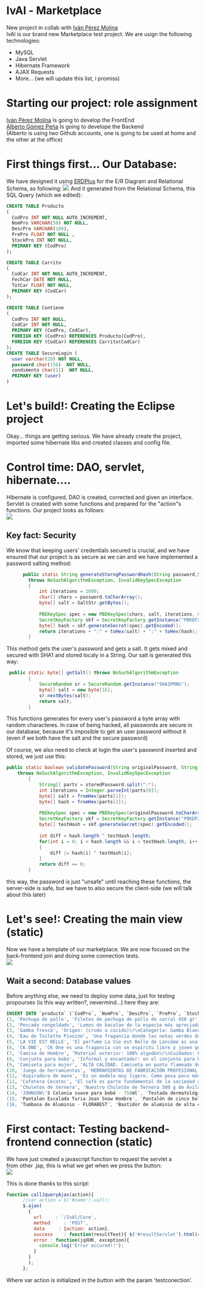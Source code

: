 # IvAl - Marketplace
New project in collab with <a href="https://github.com/ivanperezmolina" target="_blank">Iván Pérez Molina</a> <br>
IvAl is our brand new Marketplace test project. We are usign the following technologies: <br>
<ul>
    <li>MySQL</li>
    <li>Java Servlet</li>
    <li>Hibernate Framework</li>
    <li>AJAX Requests</li>
    <li>More... (we will update this list, i promiss)</li>
</ul>
<h1>Starting our project: role assignment </h1>
<a href="https://github.com/ivanperezmolina" target="_blank">Iván Pérez Molina</a> Is going to develop the FrontEnd <br>
<a href="https://github.com/proyectos-Albertogomp" target="_blank">Alberto Gómez Peña</a> Is going to develope the Backend <br> (Alberto is using two Github accounts, one is going to be used at home and the other at the office)
<h1>First things first... Our Database:</h1>
We have designed it using <a href="https://erdplus.com" target="_blank">ERDPlus</a> for the E/R Diagram and Relational Schema, as following:
<img src="Files/ERDiagram.png">
And it generated from the Relational Schema, this SQL Query (which we edited):

```SQL
CREATE TABLE Producto
(
  CodPro INT NOT NULL AUTO_INCREMENT,
  NomPro VARCHAR(50) NOT NULL,
  DescPro VARCHAR(100),
  PrePro FLOAT NOT NULL ,
  StockPro INT NOT NULL,
  PRIMARY KEY (CodPro)
);

CREATE TABLE Carrito
(
  CodCar INT NOT NULL AUTO_INCREMENT,
  FechCar DATE NOT NULL,
  TotCar FLOAT NOT NULL,  
  PRIMARY KEY (CodCar)
);

CREATE TABLE Contiene
(
  CodPro INT NOT NULL,
  CodCar INT NOT NULL,
  PRIMARY KEY (CodPro, CodCar),
  FOREIGN KEY (CodPro) REFERENCES Producto(CodPro),
  FOREIGN KEY (CodCar) REFERENCES Carrito(CodCar)
);
CREATE TABLE SecureLogin (
  user varchar(20) NOT NULL,
  password char(156)  NOT NULL,
  condimento char(11)  NOT NULL,
  PRIMARY KEY (user)
)

```

<h1>Let's build!: Creating the Eclipse project</h1>
Okay... things are getting serious. We have already create the project, imported some hibernate libs and created classes and config file.
<h1> Control time: DAO, servlet, hibernate.... </h1>
Hibernate is configured, DAO is created, corrected and given an interface. Servlet is created with some functions and prepared for the "action"s functions. Our project looks as follows:<br>
<img src="Files/projecttree.PNG">
<h2>Key fact: Security</h2>
We know that keeping users' credentials secured is crucial, and we have ensured that our project is as secure as we can and we have implemented a password salting method:<br>

```java
	  public static String generateStorngPasswordHash(String password,String SaltStr) 
	  	throws NoSuchAlgorithmException, InvalidKeySpecException
	    {
	        int iterations = 1000;
	        char[] chars = password.toCharArray();
	        byte[] salt = SaltStr.getBytes();
	         
	        PBEKeySpec spec = new PBEKeySpec(chars, salt, iterations, 64 * 8);
	        SecretKeyFactory skf = SecretKeyFactory.getInstance("PBKDF2WithHmacSHA1");
	        byte[] hash = skf.generateSecret(spec).getEncoded();
	        return iterations + ":" + toHex(salt) + ":" + toHex(hash);
	    }
```
This method gets the user's password and gets a salt. It gets mixed and secured with SHA1 and stored localy in a String. Our salt is generated this way: <br>

```java
 public static byte[] getSalt() throws NoSuchAlgorithmException
	    {
	        SecureRandom sr = SecureRandom.getInstance("SHA1PRNG");
	        byte[] salt = new byte[16];
	        sr.nextBytes(salt);
	        return salt;
	    }
```
This functions generates for every user's password a byte array with random characteres. In case of being hacked, all passwords are secure in our database, because it's imposible to get an user password without it (even if we both have the salt and the secure password) <br>

Of course, we also need to check at login the user's password inserted and stored, we just use this:

```java
public static boolean validatePassword(String originalPassword, String storedPassword) 
	throws NoSuchAlgorithmException, InvalidKeySpecException
	    {
	        String[] parts = storedPassword.split(":");
	        int iterations = Integer.parseInt(parts[0]);
	        byte[] salt = fromHex(parts[1]);
	        byte[] hash = fromHex(parts[2]);
	         
	        PBEKeySpec spec = new PBEKeySpec(originalPassword.toCharArray(), salt, iterations, hash.length * 8);
	        SecretKeyFactory skf = SecretKeyFactory.getInstance("PBKDF2WithHmacSHA1");
	        byte[] testHash = skf.generateSecret(spec).getEncoded();
	         
	        int diff = hash.length ^ testHash.length;
	        for(int i = 0; i < hash.length && i < testHash.length; i++)
	        {
	            diff |= hash[i] ^ testHash[i];
	        }
	        return diff == 0;
	    }
```
this way, the password is just "unsafe" until reaching these functions, the server-side is safe, but we have to also secure the client-side (we will talk about this later)<br>

<h1>Let's see!: Creating the main view (static)</h1>
Now we have a template of our marketplace. We are now focused on the back-frontend join and doing some connection tests.<br>
<img src="Files/indexview.PNG">


<h2>Wait a second: Database values</h2>

Before anything else, we need to deploy some data, just for testing propourses (is this way written?, nevermind...) here they are: <br>
```SQL
INSERT INTO `producto` (`CodPro`, `NomPro`, `DescPro`, `PrePro`, `StockPro`) VALUES
(1, 'Pechuga de pollo', 'Filetes de pechuga de pollo de corral 450 gr', 5.99, 100),
(2, 'Pescado congeldado', 'Lomos de bacalao de la especie más apreciada, la Gadus morhua, de excelente sabor y delicada textura', 8.99, 100),
(3, 'Gamba fresca', 'Origen: (crudo o cocido)\r\nCategoría: Gamba Blanca de Huelva a Domicilio (Parapenaeus longirostris)', 11.99, 100),
(4, 'Eau de Toilette Pivoine', 'Una fragancia donde las notas verdes dan lugar poco a poco a un aroma floral y dulce.', 15.99, 100),
(5, 'LA VIE EST BELLE', 'El perfume La Vie est Belle de Lancôme es una declaración universal del derecho a la felicidad', 87.99, 100),
(6, 'CK ONE', 'CK One es una fragancia con un espíritu libre y joven que inspira a ser uno mismo.', 34.85, 100),
(7, 'Camisa de Hombre', 'Material exterior: 100% algodón\r\nCuidados: Lavar a máquina a 40 °C\r\nCuello: Con botones', 30.7, 50),
(8, 'Conjunto para bebe', 'Informal y encantador: en el conjunto para bebé, los más pequeños serán las estrellas', 17.99, 50),
(9, 'Camiseta para mujer', 'ALTA CALIDAD. Camiseta en punto flameado de lino con cuello redondo, mangas cortas y bajo recto.', 9.99, 50),
(10, 'Juego de herramientas', 'HERRAMIENTAS DE FABRICACIÓN PROFESIONAL: los kits de herramientas están fabricados con acero de alta', 22.76, 25),
(11, 'Aspiradora de mano', 'Es un modelo muy ligero. Como pesa poco más de un kilo, lo podrás llevar de un sitio para otro', 19.89, 25),
(12, 'Cafetera Cecotec', 'El café es parte fundamental de la sociedad actual, donde se consume como desayuno', 30.99, 25),
(13, 'Chuleton de ternera', 'Nuestro Chuletón de Ternera 500 g de Ávila procede de ganado vacuno de raza avileña.', 10.99, 100),
(14, 'JOHNSON\'S Colonia suave para bebé - 750ml', 'Testada dermatológicamente, es baja en alcohol, por lo que es suave para la piel de nuestro bebé', 3.99, 50),
(15, 'Pantalon Escalada Turia Jean Snow Hombre', 'Pantalón de cinco bolsillos en sarga lavada ligeramente elástica con cintura estándar', 39.95, 50),
(16, 'Tumbona de Aluminio - FLORABEST', 'Bastidor de aluminio de alta calidad, superficie resistente y de secado rápido. Ademas, es Plegable ', 34.95, 25);

```

<h1>First contact: Testing backend-frontend connection (static)</h1>
We have just created a javascript function to request the servlet a <div> from other .jsp, this is what we get when we press the button:<br>
<img src="Files/testservlet.PNG">

This is done thanks to this script:<br>

```javascript
function callJqueryAjax(action){
	  //var action = $('#name').val();
	  $.ajax(
	    {
	      url     : '/IvAl/Core',
	      method     : 'POST',
	      data     : {action: action},
	      success    : function(resultText){ $('#resultServlet').html(resultText); },
	      error : function(jqXHR, exception){
	        console.log('Error occured!!');
	      }
	    }
	    );
	  };
```

Where var action is initialized in the button with the param 'testconection'.
